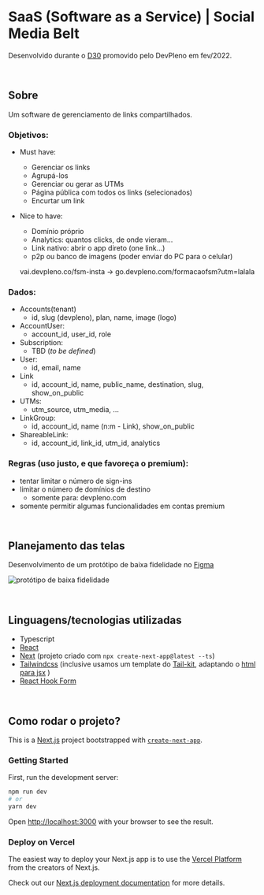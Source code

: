 # SaaS (Software as a Service) | Social Media Belt

Desenvolvido durante o [D30](https://www.youtube.com/c/DevPlenoD30) promovido pelo DevPleno em fev/2022.

<br>

## Sobre

Um software de gerenciamento de links compartilhados.

### Objetivos:

- Must have:
  - Gerenciar os links
  - Agrupá-los
  - Gerenciar ou gerar as UTMs
  - Página pública com todos os links (selecionados)
  - Encurtar um link

- Nice to have:
  - Domínio próprio
  - Analytics: quantos clicks, de onde vieram...
  - Link nativo: abrir o app direto (one link...)
  - p2p ou banco de imagens (poder enviar do PC para o celular)

  vai.devpleno.co/fsm-insta -> go.devpleno.com/formacaofsm?utm=lalala


### Dados:

- Accounts(tenant)
  - id, slug (devpleno), plan, name, image (logo)
- AccountUser:
  - account_id, user_id, role
- Subscription:
  - TBD (_to be defined_)
- User:
  - id, email, name
- Link
  - id, account_id, name, public_name, destination, slug, show_on_public
- UTMs:
  - utm_source, utm_media, ...
- LinkGroup:
  - id, account_id, name (n:m - Link), show_on_public
- ShareableLink:
  - id, account_id, link_id, utm_id, analytics


### Regras (uso justo, e que favoreça o premium):
- tentar limitar o número de sign-ins
- limitar o número de domínios de destino
  - somente para: devpleno.com
- somente permitir algumas funcionalidades em contas premium

<br>

## Planejamento das telas

Desenvolvimento de um protótipo de baixa fidelidade no [Figma](https://www.figma.com/file/HKXZoDqn9z9OR7PjmQaOsB/Untitled?node-id=0%3A1)

![protótipo de baixa fidelidade](https://user-images.githubusercontent.com/45580434/152661489-57ac64a4-caae-4300-b621-aee6ade3586b.png)

<br>

## Linguagens/tecnologias utilizadas

- Typescript
- [React](https://pt-br.reactjs.org/)
- [Next](https://nextjs.org/) (projeto criado com `npx create-next-app@latest --ts`)
- [Tailwindcss](https://tailwindcss.com/docs/guides/nextjs) (inclusive usamos um template do [Tail-kit](https://www.tailwind-kit.com/templates/datadashboard), adaptando o [html para jsx](https://magic.reactjs.net/htmltojsx.htm) )
- [React Hook Form](https://react-hook-form.com/)

<br>

## Como rodar o projeto?

This is a [Next.js](https://nextjs.org/) project bootstrapped with [`create-next-app`](https://github.com/vercel/next.js/tree/canary/packages/create-next-app).

### Getting Started

First, run the development server:

```bash
npm run dev
# or
yarn dev
```

Open [http://localhost:3000](http://localhost:3000) with your browser to see the result.

### Deploy on Vercel

The easiest way to deploy your Next.js app is to use the [Vercel Platform](https://vercel.com/new?utm_medium=default-template&filter=next.js&utm_source=create-next-app&utm_campaign=create-next-app-readme) from the creators of Next.js.

Check out our [Next.js deployment documentation](https://nextjs.org/docs/deployment) for more details.
